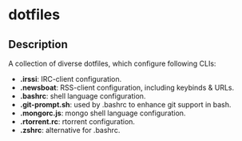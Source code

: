 # dotfiles

## Description

A collection of diverse dotfiles, which configure following CLIs:

- <b>.irssi</b>: IRC-client configuration.
- <b>.newsboat</b>: RSS-client configuration, including keybinds & URLs.
- <b>.bashrc</b>: shell language configuration.
- <b>.git-prompt.sh</b>: used by .bashrc to enhance git support in bash.
- <b>.mongorc.js</b>: mongo shell language configuration.
- <b>.rtorrent.rc</b>: rtorrent configuration.
- <b>.zshrc</b>: alternative for .bashrc.
